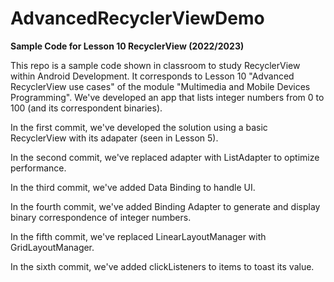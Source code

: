 # AdvancedRecyclerViewDemo
**Sample Code for Lesson 10 RecyclerView (2022/2023)**

This repo is a sample code shown in classroom to study RecyclerView within Android Development.
It corresponds to Lesson 10 "Advanced RecyclerView use cases" of the module "Multimedia and Mobile Devices Programming".
We've developed an app that lists integer numbers from 0 to 100 (and its correspondent binaries).

In the first commit, we've developed the solution using a basic RecyclerView with its adapater (seen in Lesson 5). 

In the second commit, we've replaced adapter with ListAdapter to optimize performance.

In the third commit, we've added Data Binding to handle UI.

In the fourth commit, we've added Binding Adapter to generate and display binary correspondence of integer numbers.

In the fifth commit, we've replaced LinearLayoutManager with GridLayoutManager.

In the sixth commit, we've added clickListeners to items to toast its value.
